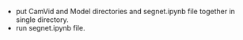 - put CamVid and Model directories and segnet.ipynb file together in single directory.
- run segnet.ipynb file.